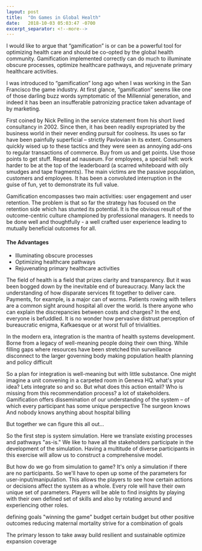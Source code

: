 ```yaml
---
layout: post
title:  "On Games in Global Health"
date:   2018-10-03 05:03:47 -0700
excerpt_separator: <!--more-->
---
```


I would like to argue that “gamification” is or can be a powerful tool for optimizing health care and should be co-opted by the global health community. <!--more-->Gamification implemented correctly can do much to illuminate obscure processes, optimize healthcare pathways, and rejuvenate primary healthcare activities.

I was introduced to “gamification” long ago when I was working in the San Francisco the game industry.  At first glance, “gamification” seems like one of those darling buzz words symptomatic of the Millennial generation, and indeed it has been an insufferable patronizing practice taken advantage of by marketing.

First coined by Nick Pelling in the service statement from his short lived consultancy in 2002. Since then, it has been readily expropriated by the business world in their never ending pursuit for coolness. Its uses so far have been painfully superficial – strictly Pavlovian in its extent. Consumers quickly wised up to these tactics and they were seen as annoying add-ons to regular transactions of commerce. Buy from us and get points. Use those points to get stuff. Repeat ad nauseum. For employees, a special hell: work harder to be at the top of the leaderboard (a scarred whiteboard with oily smudges and tape fragments). The main victims are the passive population, customers and employees. It has been a convoluted interruption in the guise of fun, yet to demonstrate its full value.

 Gamification encompasses two main activities: user engagement and user retention. The problem is that so far the strategy has focused on the retention side which has stunted its potential. It is the obvious result of the outcome-centric culture championed by professional managers. It needs to be done well and thoughtfully - a well crafted user experience leading to mutually beneficial outcomes for all.

<h4>The Advantages</h4>
 <ul>
 <li>Illuminating obscure processes</li>
 <li>Optimizing healthcare pathways</li>
 <li>Rejuvenating primary healthcare activities</li>
 </ul>

The field of health is a field that prizes clarity and transparency. But it was been bogged down by the inevitable end of bureaucracy. Many lack the understanding of how disparate services fit together to deliver care. Payments, for example, is a major can of worms. Patients rowing with tellers are a common sight around hospital all over the world. Is there anyone who can explain the discrepancies between costs and charges? In the end, everyone is befuddled. It is no wonder how pervasive distrust perception of bureaucratic enigma, Kafkaesque or at worst full of trivialities.

In the modern era, integration is the mantra of health systems development. Borne from a legacy of well-meaning people doing their own thing. While filling gaps where resources have been stretched thin surveillance disconnect to the larger governing body making population health planning and policy difficult

So a plan for integration is well-meaning but with little substance. One might imagine a unit convening in a carpeted room in Geneva HQ. what's your idea? Lets integrate so and so. But what does this action entail? Who is missing from this recommendation process? a lot of stakeholders. Gamification offers dissemination of our understanding of the system – of which every participant has some unique perspective The surgeon knows And nobody knows anything about hospital billing

But together we can figure this all out...

So the first step is system simulation. Here we translate existing processes and pathways "as-is." We like to have all the stakeholders participate in the development of the simulation. Having a multitude of diverse participants in this exercise will allow us to construct a comprehensive model.

But how do we go from simulation to game? It's only a simulation if there are no participants. So we'll have to open up some of the parameters for user-input/manipulation. This allows the players to see how certain actions or decisions affect the system as a whole. Every role will have their own unique set of parameters. Players will be able to find insights by playing with their own defined set of skills and also by rotating around and experiencing other roles.

defining goals "winning the game" budget certain budget but other positive outcomes reducing maternal mortality strive for a combination of goals

The primary lesson to take away build resilient and sustainable optimize expansion coverage
